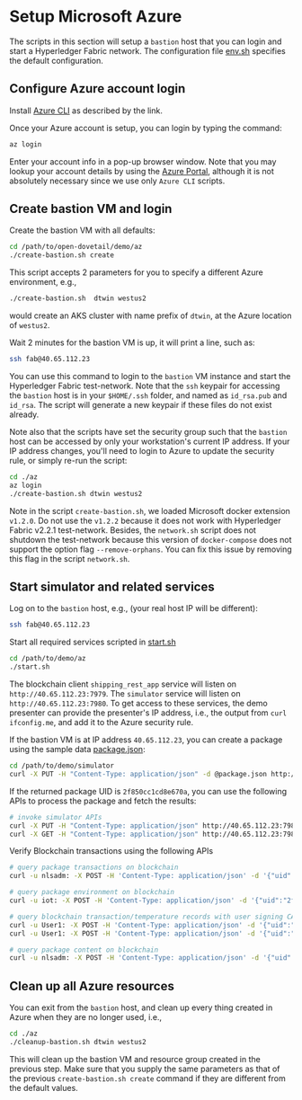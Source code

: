 # Setup Microsoft Azure

The scripts in this section will setup a `bastion` host that you can login and start a Hyperledger Fabric network. The configuration file [env.sh](./env.sh) specifies the default configuration.

## Configure Azure account login

Install [Azure CLI](https://docs.microsoft.com/en-us/cli/azure/install-azure-cli?view=azure-cli-latest) as described by the link.

Once your Azure account is setup, you can login by typing the command:

```bash
az login
```

Enter your account info in a pop-up browser window. Note that you may lookup your account details by using the [Azure Portal](https://portal.azure.com), although it is not absolutely necessary since we use only `Azure CLI` scripts.

## Create bastion VM and login

Create the bastion VM with all defaults:

```bash
cd /path/to/open-dovetail/demo/az
./create-bastion.sh create
```

This script accepts 2 parameters for you to specify a different Azure environment, e.g.,

```bash
./create-bastion.sh  dtwin westus2
```

would create an AKS cluster with name prefix of `dtwin`, at the Azure location of `westus2`.

Wait 2 minutes for the bastion VM is up, it will print a line, such as:

```bash
ssh fab@40.65.112.23
```

You can use this command to login to the `bastion` VM instance and start the Hyperledger Fabric test-network. Note that the `ssh` keypair for accessing the `bastion` host is in your `$HOME/.ssh` folder, and named as `id_rsa.pub` and `id_rsa`. The script will generate a new keypair if these files do not exist already.

Note also that the scripts have set the security group such that the `bastion` host can be accessed by only your workstation's current IP address. If your IP address changes, you'll need to login to Azure to update the security rule, or simply re-run the script:

```bash
cd ./az
az login
./create-bastion.sh dtwin westus2
```

Note in the script `create-bastion.sh`, we loaded Microsoft docker extension `v1.2.0`. Do not use the `v1.2.2` because it does not work with Hyperledger Fabric v2.2.1 test-network. Besides, the `network.sh` script does not shutdown the test-network because this version of `docker-compose` does not support the option flag `--remove-orphans`. You can fix this issue by removing this flag in the script `network.sh`.

## Start simulator and related services

Log on to the `bastion` host, e.g., (your real host IP will be different):

```bash
ssh fab@40.65.112.23
```

Start all required services scripted in [start.sh](./start.sh)

```bash
cd /path/to/demo/az
./start.sh
```

The blockchain client `shipping_rest_app` service will listen on `http://40.65.112.23:7979`. The `simulator` service will listen on `http://40.65.112.23:7980`. To get access to these services, the demo presenter can provide the presenter's IP address, i.e., the output from `curl ifconfig.me`, and add it to the Azure security rule.

If the bastion VM is at IP address `40.65.112.23`, you can create a package using the sample data [package.json](../simulator/package.json):

```bash
cd /path/to/demo/simulator
curl -X PUT -H "Content-Type: application/json" -d @package.json http://40.65.112.23:7980/packages/create
```

If the returned package UID is `2f850cc1cd8e670a`, you can use the following APIs to process the package and fetch the results:

```bash
# invoke simulator APIs
curl -X PUT -H "Content-Type: application/json" http://40.65.112.23:7980/packages/pickup?uid=2f850cc1cd8e670a
curl -X GET -H "Content-Type: application/json" http://40.65.112.23:7980/packages/timeline?uid=2f850cc1cd8e670a
```

Verify Blockchain transactions using the following APIs

```bash
# query package transactions on blockchain
curl -u nlsadm: -X POST -H 'Content-Type: application/json' -d '{"uid":"2f850cc1cd8e670a"}' http://40.65.112.23:7979/shipping/packagetimeline

# query package environment on blockchain
curl -u iot: -X POST -H 'Content-Type: application/json' -d '{"uid":"2f850cc1cd8e670a"}' http://40.65.112.23:7979/shipping/packageenvironment

# query blockchain transaction/temperature records with user signing CA
curl -u User1: -X POST -H 'Content-Type: application/json' -d '{"uid":"2f850cc1cd8e670a","transactionType":"transfer"}' http://40.65.112.23:7979/shipping/verifytransaction
curl -u User1: -X POST -H 'Content-Type: application/json' -d '{"uid":"2f850cc1cd8e670a","periodStart":"2021-02-25T14:30:31Z"}' http://40.65.112.23:7979/shipping/verifytemperature

# query package content on blockchain
curl -u nlsadm: -X POST -H 'Content-Type: application/json' -d '{"uid":"2f850cc1cd8e670a"}' http://40.65.112.23:7979/shipping/getpackagebyuid
```

## Clean up all Azure resources

You can exit from the `bastion` host, and clean up every thing created in Azure when they are no longer used, i.e.,

```bash
cd ./az
./cleanup-bastion.sh dtwin westus2
```

This will clean up the bastion VM and resource group created in the previous step. Make sure that you supply the same parameters as that of the previous `create-bastion.sh create` command if they are different from the default values.
